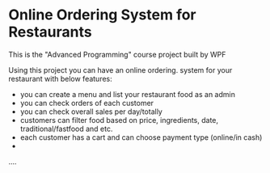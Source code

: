 # Online Ordering System for Restaurants

This is the "Advanced Programming" course project built by WPF


Using this project you can have an online ordering. system for your restaurant with below features:
- you can create a menu and list your restaurant food as an admin
- you can check orders of each customer
- you can check overall sales per day/totally
- customers can filter food based on price, ingredients, date, traditional/fastfood and etc.
- each customer has a cart and can choose payment type (online/in cash)
- 
....
